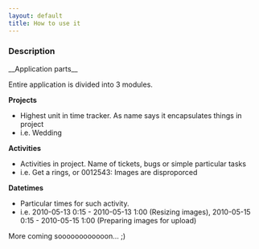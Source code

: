 ```yaml
---
layout: default
title: How to use it
---
```

<h3>Description</h3>
__Application parts__

Entire application is divided into 3 modules.

__Projects__
* Highest unit in time tracker. As name says it encapsulates things in project
* i.e. Wedding 

__Activities__
* Activities in project. Name of tickets, bugs or simple particular tasks
* i.e. Get a rings, or 0012543: Images are disproporced 

__Datetimes__
* Particular times for such activity.
* i.e. 2010-05-13 0:15 - 2010-05-13 1:00 (Resizing images), 2010-05-15 0:15 - 2010-05-15 1:00 (Preparing images for upload)






More coming soooooooooooon… ;)

